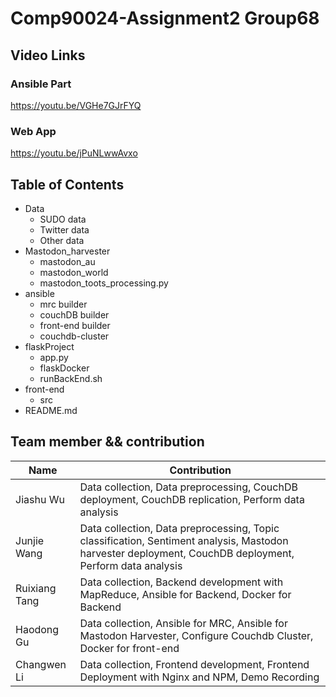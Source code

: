 # Comp90024-Assignment2  Group68


## Video Links
### Ansible Part
https://youtu.be/VGHe7GJrFYQ

### Web App 

https://youtu.be/jPuNLwwAvxo

## Table of Contents
- Data
  - SUDO data
  - Twitter data
  - Other data
- Mastodon_harvester
  - mastodon_au
  - mastodon_world
  - mastodon_toots_processing.py
- ansible
  - mrc builder
  - couchDB builder
  - front-end builder
  - couchdb-cluster
- flaskProject
  - app.py
  - flaskDocker
  - runBackEnd.sh
- front-end
  - src
- README.md


## Team member && contribution

| Name          |           Contribution                  
|---------------|-------------------------------------------
| Jiashu Wu     | Data collection, Data preprocessing, CouchDB deployment, CouchDB replication, Perform data analysis 
| Junjie Wang   | Data collection, Data preprocessing, Topic classification, Sentiment analysis, Mastodon harvester deployment, CouchDB deployment, Perform data analysis 
| Ruixiang Tang | Data collection, Backend development with MapReduce, Ansible for Backend, Docker for Backend 
| Haodong Gu    | Data collection, Ansible for MRC, Ansible for Mastodon Harvester, Configure Couchdb Cluster, Docker for front-end 
| Changwen Li   | Data collection, Frontend development, Frontend Deployment with Nginx and NPM, Demo Recording

